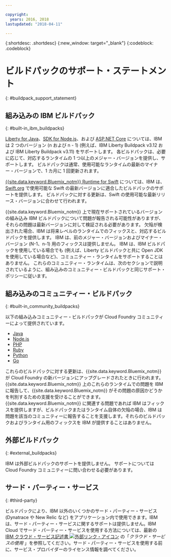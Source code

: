 ```yaml
---

copyright:
  years: 2016, 2018
lastupdated: "2018-04-11"

---
```


{:shortdesc: .shortdesc}
{:new_window: target="_blank"}
{:codeblock: .codeblock}

# ビルドパックのサポート・ステートメント
{: #buildpack_support_statement}


## 組み込みの IBM ビルドパック
{: #built-in_ibm_buildpacks}

[Liberty for Java](/docs/runtimes/liberty/index.html)、[SDK for Node.js](/docs/runtimes/nodejs/index.html)、および [ASP.NET Core](/docs/runtimes/dotnet/index.html) については、IBM は 2 つのバージョン (n および n - 1) (例えば、IBM Liberty Buildpack v3.12 および IBM Liberty Buildpack v3.11) をサポートします。 各ビルドパックは、必要に応じて、対応するランタイムの 1 つ以上のメジャー・バージョンを提供し、サポートします。 ビルドパックは通常、使用可能なランタイムの最新のマイナー・バージョンで、1 カ月に 1 回更新されます。

[{{site.data.keyword.Bluemix_notm}} Runtime for Swift](/docs/runtimes/swift/index.html) については、IBM は、[Swift.org](http://swift.org) で使用可能な Swift の最新バージョンに適合したビルドパックのサポートを提供します。 ビルドパックに対する更新は、Swift の使用可能な最新リリース・バージョンに合わせて行われます。

{{site.data.keyword.Bluemix_notm}} 上で現在サポートされているバージョンの組み込み IBM ビルドパックについて問題が報告される可能性がありますが、それらの問題は最新バージョンに対して検証される必要があります。 欠陥が検出された場合、IBM は将来レベルのランタイムでのフィックスと、対応するビルドパックを提供します。 IBM は、前のメジャー・バージョンおよびマイナー・バージョン (N-1、n-1) 用のフィックスは提供しません。 IBM は、IBM ビルドパックを使用している場合でも (例えば、Liberty ビルドパックと共に Open JDK を使用している場合など)、コミュニティー・ランタイムをサポートすることはありません。 これらのコミュニティー・ランタイムは、次のセクションで説明されているように、組み込みのコミュニティー・ビルドパックと同じサポート・ポリシーに従います。

## 組み込みのコミュニティー・ビルドパック
{: #built-in_community_buildpacks}

以下の組み込みコミュニティー・ビルドパックが Cloud Foundry コミュニティーによって提供されています。

* [Java](/docs/runtimes/tomcat/index.html)
* [Node.js](https://github.com/cloudfoundry/nodejs-buildpack)
* [PHP](/docs/runtimes/php/index.html)
* [Ruby](/docs/runtimes/ruby/index.html)
* [Python](/docs/runtimes/python/index.html)
* [Go](/docs/runtimes/go/index.html)

これらのビルドパックに対する更新は、{{site.data.keyword.Bluemix_notm}} が Cloud Foundry の新バージョンにアップグレードされたときに行われます。 {{site.data.keyword.Bluemix_notm}} 上のこれらのランタイムでの問題を IBM に報告して、{{site.data.keyword.Bluemix_notm}} がその問題の原因かどうかを判別するための支援を受けることができます。{{site.data.keyword.Bluemix_notm}} に関連する問題であれば IBM はフィックスを提供しますが、ビルドパックまたはランタイム自体の欠陥の場合、IBM は問題を該当のコミュニティーに報告することを支援します。それらのビルドパックおよびランタイム用のフィックスを IBM が提供することはありません。

## 外部ビルドパック
{: #external_buildpacks}

IBM は外部ビルドパックのサポートを提供しません。 サポートについては Cloud Foundry コミュニティーに問い合わせる必要があります。

## サード・パーティー・サービス
{: #third-party}

ビルドパックにより、IBM 以外のいくつかのサード・パーティー・サービス (Dynatrace や New Relic など) をアプリケーション内で使用できます。IBM は、サード・パーティー・サービスに関するサポートは提供しません。IBM Cloud でサード・パーティー・サービスを使用する方法については、最新の [IBM クラウド・サービス記述書 ![外部リンク・アイコン](../../icons/launch-glyph.svg "外部リンク・アイコン")](https://www-03.ibm.com/software/sla/sladb.nsf/sla/bm) の「_クラウド・サービスの使用_ 」を参照してください。サード・パーティー・サービスを使用する前に、サービス・プロバイダーのライセンス情報を調べてください。
